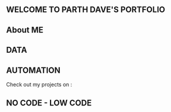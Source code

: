 ## WELCOME TO PARTH DAVE'S PORTFOLIO 

## About ME

## DATA 

## AUTOMATION

Check out my projects on : 

## NO CODE - LOW CODE 
